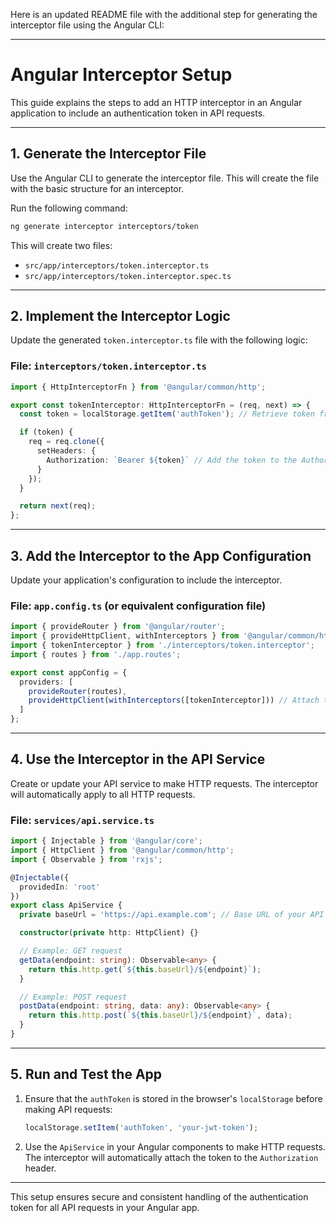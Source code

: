 Here is an updated README file with the additional step for generating the interceptor file using the Angular CLI:

---

# Angular Interceptor Setup

This guide explains the steps to add an HTTP interceptor in an Angular application to include an authentication token in API requests.

---

## **1. Generate the Interceptor File**

Use the Angular CLI to generate the interceptor file. This will create the file with the basic structure for an interceptor.

Run the following command:

```bash
ng generate interceptor interceptors/token
```

This will create two files:
- `src/app/interceptors/token.interceptor.ts`
- `src/app/interceptors/token.interceptor.spec.ts`

---

## **2. Implement the Interceptor Logic**

Update the generated `token.interceptor.ts` file with the following logic:

### File: `interceptors/token.interceptor.ts`

```typescript
import { HttpInterceptorFn } from '@angular/common/http';

export const tokenInterceptor: HttpInterceptorFn = (req, next) => {
  const token = localStorage.getItem('authToken'); // Retrieve token from localStorage

  if (token) {
    req = req.clone({
      setHeaders: {
        Authorization: `Bearer ${token}` // Add the token to the Authorization header
      }
    });
  }

  return next(req);
};
```

---

## **3. Add the Interceptor to the App Configuration**

Update your application's configuration to include the interceptor.

### File: `app.config.ts` (or equivalent configuration file)

```typescript
import { provideRouter } from '@angular/router';
import { provideHttpClient, withInterceptors } from '@angular/common/http';
import { tokenInterceptor } from './interceptors/token.interceptor';
import { routes } from './app.routes';

export const appConfig = {
  providers: [
    provideRouter(routes),
    provideHttpClient(withInterceptors([tokenInterceptor])) // Attach the interceptor
  ]
};
```

---

## **4. Use the Interceptor in the API Service**

Create or update your API service to make HTTP requests. The interceptor will automatically apply to all HTTP requests.

### File: `services/api.service.ts`

```typescript
import { Injectable } from '@angular/core';
import { HttpClient } from '@angular/common/http';
import { Observable } from 'rxjs';

@Injectable({
  providedIn: 'root'
})
export class ApiService {
  private baseUrl = 'https://api.example.com'; // Base URL of your API

  constructor(private http: HttpClient) {}

  // Example: GET request
  getData(endpoint: string): Observable<any> {
    return this.http.get(`${this.baseUrl}/${endpoint}`);
  }

  // Example: POST request
  postData(endpoint: string, data: any): Observable<any> {
    return this.http.post(`${this.baseUrl}/${endpoint}`, data);
  }
}
```

---

## **5. Run and Test the App**

1. Ensure that the `authToken` is stored in the browser's `localStorage` before making API requests:
   ```javascript
   localStorage.setItem('authToken', 'your-jwt-token');
   ```
2. Use the `ApiService` in your Angular components to make HTTP requests. The interceptor will automatically attach the token to the `Authorization` header.

---

This setup ensures secure and consistent handling of the authentication token for all API requests in your Angular app.

